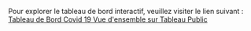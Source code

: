 
Pour explorer le tableau de bord interactif, veuillez visiter le lien suivant :  
[Tableau de Bord Covid 19 Vue d'ensemble sur Tableau Public](https://public.tableau.com/app/profile/ahlousseine.diallo/viz/GlobalImpactofCOVID-19DeathsAnalytics/Dashboard2)
